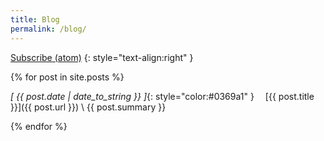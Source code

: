 ```yaml
---
title: Blog
permalink: /blog/
---
```


[Subscribe (atom)](/feed.xml)
{: style="text-align:right" }

{% for post in site.posts %}

_[ {{ post.date | date_to_string }} ]_{: style="color:#0369a1" }&emsp;
[{{ post.title }}]({{ post.url }}) \\
{{ post.summary }}

{% endfor %}
